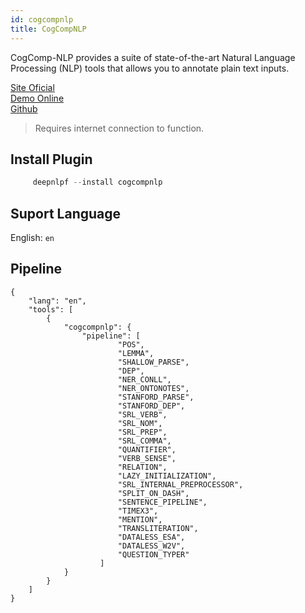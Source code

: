 ```yaml
---
id: cogcompnlp
title: CogCompNLP
---
```


CogComp-NLP provides a suite of state-of-the-art Natural Language Processing (NLP) tools that allows you to annotate plain text inputs.


[Site Oficial](https://cogcomp.seas.upenn.edu/) <br/>
[Demo Online](http://macniece.seas.upenn.edu:4004/) <br/>
[Github](https://github.com/CogComp) <br/>

> Requires internet connection to function.

## Install Plugin
<!--DOCUSAURUS_CODE_TABS-->

<!--Shell-->  

```py
     deepnlpf --install cogcompnlp
```

<!--END_DOCUSAURUS_CODE_TABS-->

## Suport Language

English: ```en``` <br/>

## Pipeline
<!--DOCUSAURUS_CODE_TABS-->

<!--Json-->  

```
{
    "lang": "en",
    "tools": [
        {
            "cogcompnlp": {
                "pipeline": [
                        "POS", 
                        "LEMMA", 
                        "SHALLOW_PARSE", 
                        "DEP", 
                        "NER_CONLL", 
                        "NER_ONTONOTES",
                        "STANFORD_PARSE", 
                        "STANFORD_DEP", 
                        "SRL_VERB", 
                        "SRL_NOM", 
                        "SRL_PREP", 
                        "SRL_COMMA",
                        "QUANTIFIER", 
                        "VERB_SENSE", 
                        "RELATION",
                        "LAZY_INITIALIZATION",
                        "SRL_INTERNAL_PREPROCESSOR", 
                        "SPLIT_ON_DASH",
						"SENTENCE_PIPELINE", 
                        "TIMEX3", 
                        "MENTION", 
                        "TRANSLITERATION",
                        "DATALESS_ESA", 
                        "DATALESS_W2V", 
                        "QUESTION_TYPER"
                    ]
            }
        }
    ]
}
```

<!--END_DOCUSAURUS_CODE_TABS-->